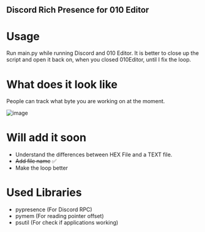 ## Discord Rich Presence for 010 Editor

# Usage

Run main.py while running Discord and 010 Editor. It is better to close up the script and open it back on, when you closed 010Editor, until I fix the loop.

# What does it look like

People can track what byte you are working on at the moment.

![image](https://user-images.githubusercontent.com/40399630/200414780-c2fece56-95e9-4140-a46f-8b630966c1b6.png)

# Will add it soon

* Understand the differences between HEX File and a TEXT file.
* <s>Add file name</s> ✅ 
* Make the loop better

# Used Libraries

* pypresence (For Discord RPC)
* pymem (For reading pointer offset)
* psutil (For check if applications working)
